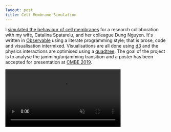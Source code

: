 ```yaml
---
layout: post
title: Cell Membrane Simulation
---
```


I [simulated the behaviour of cell membranes][simulation] for a research collaboration with my wife, Catalina Spatarelu, and her colleague Dung Nguyen. It's written in [Observable] using a literate programming style; that is prose, code and visualisation intermixed. Visualisations are all done using [d3] and the physics interactions are optimised using a [quadtree]. The goal of the project is to analyse the jamming/unjamming transition and a poster has been accepted for presentation at [CMBE 2019].

<video autoplay muted loop width="360">
  <source src="/assets/images/simulation-fast.mp4" type="video/mp4"/>
  Video of the cell simulation.
</video>

<!--more-->


[simulation]: https://beta.observablehq.com/@csiz/cell-settling
[observable]: https://beta.observablehq.com/
[d3]: https://d3js.org/
[quadtree]: https://en.wikipedia.org/wiki/Quadtree
[CMBE 2019]: https://www.bmes.org/cmbeconf2019